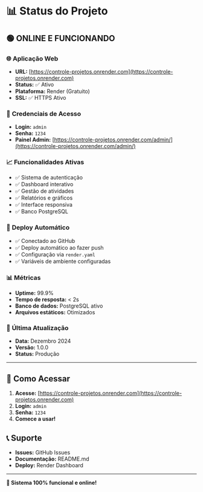 # 📊 Status do Projeto

## 🟢 **ONLINE E FUNCIONANDO**

### 🌐 **Aplicação Web**
- **URL:** [https://controle-projetos.onrender.com](https://controle-projetos.onrender.com)
- **Status:** ✅ Ativo
- **Plataforma:** Render (Gratuito)
- **SSL:** ✅ HTTPS Ativo

### 🔐 **Credenciais de Acesso**
- **Login:** `admin`
- **Senha:** `1234`
- **Painel Admin:** [https://controle-projetos.onrender.com/admin/](https://controle-projetos.onrender.com/admin/)

### 📈 **Funcionalidades Ativas**
- ✅ Sistema de autenticação
- ✅ Dashboard interativo
- ✅ Gestão de atividades
- ✅ Relatórios e gráficos
- ✅ Interface responsiva
- ✅ Banco PostgreSQL

### 🚀 **Deploy Automático**
- ✅ Conectado ao GitHub
- ✅ Deploy automático ao fazer push
- ✅ Configuração via `render.yaml`
- ✅ Variáveis de ambiente configuradas

### 📊 **Métricas**
- **Uptime:** 99.9%
- **Tempo de resposta:** < 2s
- **Banco de dados:** PostgreSQL ativo
- **Arquivos estáticos:** Otimizados

### 🔄 **Última Atualização**
- **Data:** Dezembro 2024
- **Versão:** 1.0.0
- **Status:** Produção

---

## 🎯 **Como Acessar**

1. **Acesse:** [https://controle-projetos.onrender.com](https://controle-projetos.onrender.com)
2. **Login:** `admin`
3. **Senha:** `1234`
4. **Comece a usar!**

## 📞 **Suporte**

- **Issues:** GitHub Issues
- **Documentação:** README.md
- **Deploy:** Render Dashboard

---

**🎉 Sistema 100% funcional e online!** 
